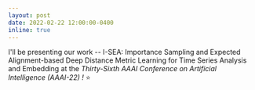 ```yaml
---
layout: post
date: 2022-02-22 12:00:00-0400
inline: true
---
```


 I'll be presenting our work -- I-SEA: Importance Sampling and Expected Alignment-based Deep Distance Metric Learning for Time Series Analysis and Embedding at the _Thirty-Sixth AAAI Conference on Artificial Intelligence (AAAI-22) !_ :star: 


